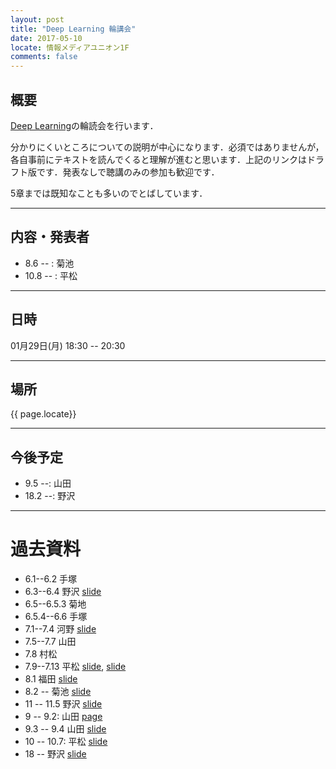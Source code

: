 ```yaml
---
layout: post
title: "Deep Learning 輪講会"
date: 2017-05-10
locate: 情報メディアユニオン1F
comments: false
---
```


## 概要

[Deep Learning](http://www.deeplearningbook.org/)の輪読会を行います．

分かりにくいところについての説明が中心になります．必須ではありませんが，各自事前にテキストを読んでくると理解が進むと思います．上記のリンクはドラフト版です．発表なしで聴講のみの参加も歓迎です．

5章までは既知なことも多いのでとばしています．

---

## 内容・発表者

- 8.6 -- : 菊池
- 10.8 -- : 平松

---

## 日時

01月29日(月) 18:30 -- 20:30

---

## 場所

{{ page.locate}}

---

## 今後予定

- 9.5 --: 山田
- 18.2 --: 野沢

---

# 過去資料

- 6.1--6.2 手塚
- 6.3--6.4 野沢 [slide](https://speakerdeck.com/nzw0301/deep-learning-6-dot-3-6-dot-4)
- 6.5--6.5.3 菊地
- 6.5.4--6.6 手塚
- 7.1--7.4  河野 [slide](https://www.slideshare.net/ShinsakuKono/deep-learningbook-chap7)
- 7.5--7.7 山田
- 7.8 村松
- 7.9--7.13 平松 [slide](https://speakerdeck.com/himkt/deep-learninglun-du-7-dot-9-7-dot-13), [slide](https://speakerdeck.com/himkt/deep-learninglun-du-7-dot-14)
- 8.1 福田 [slide](https://speakerdeck.com/e_musu/deep-learning-book-8-dot-1)
- 8.2 -- 菊池 [slide](https://www.slideshare.net/ssuser0d111d/deep-learning-book-8283)
- 11 -- 11.5 野沢 [slide](https://speakerdeck.com/nzw0301/deep-learning-book-11-practical-methodology)
- 9 -- 9.2: 山田 [page](https://paper.dropbox.com/doc/8-Convolutional-Networks-Gn1ZsgLbxSZkezIucTdLN?_tk=share_copylink)
- 9.3 -- 9.4 山田 [slide](https://speakerdeck.com/mtjuney/deeplearningbook-9-dot-3-9-dot-4)
- 10 -- 10.7: 平松 [slide](https://speakerdeck.com/himkt/deep-learning-book-10)
- 18 -- 野沢 [slide](https://speakerdeck.com/nzw0301/deep-learning-book-18-confront-the-partition-function)
